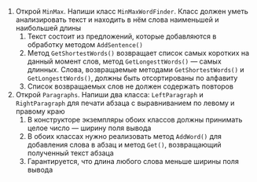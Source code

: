 1. Открой `MinMax`. Напиши класс `MinMaxWordFinder`. Класс должен уметь анализировать текст и находить в нём слова наименьшей и наибольшей длины
   1. Текст состоит из предложений, которые добавляются в обработку методом `AddSentence()`
   2. Метод `GetShortestWords()` возвращает список самых коротких на данный момент слов, метод `GetLongesttWords()` — самых длинных. Слова, возвращаемые методами `GetShortestWords()` и `GetLongesttWords()`, должны быть отсортированы по алфавиту
   3. Список возвращаемых слов не должен содержать повторов
2. Открой `Paragraphs`. Напиши два класса: `LeftParagraph` и `RightParagraph` для печати абзаца с выравниванием по левому и правому краю
   1. В конструкторе экземпляры обоих классов должны принимать целое число — ширину поля вывода
   2. В обоих классах нужно реализовать метод `AddWord()` для добавления слова в абзац и метод `Get()`, возвращающий полученный текст абзаца
   3. Гарантируется, что длина любого слова меньше ширины поля вывода
